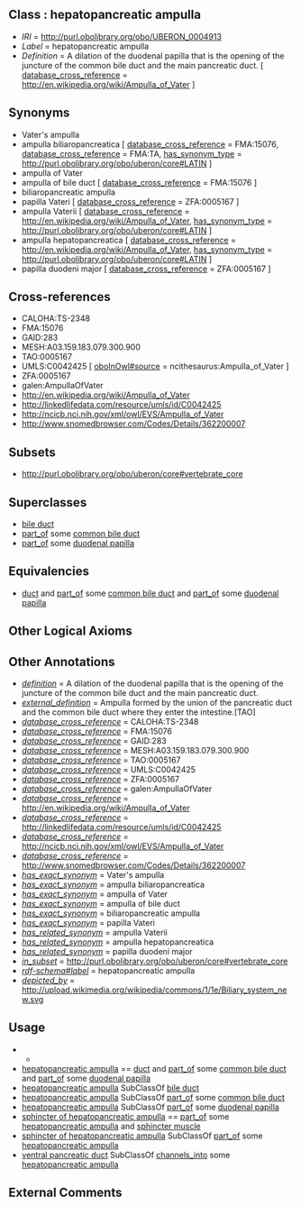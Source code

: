 
## Class : hepatopancreatic ampulla

 * *IRI* = http://purl.obolibrary.org/obo/UBERON_0004913
 * *Label* = hepatopancreatic ampulla
 * *Definition* = A dilation of the duodenal papilla that is the opening of the juncture of the common bile duct and the main pancreatic duct. [ [database_cross_reference](../../ef/oboInOwl#hasDbXref.md) = http://en.wikipedia.org/wiki/Ampulla_of_Vater ]

## Synonyms

 * Vater's ampulla
 * ampulla biliaropancreatica [ [database_cross_reference](../../ef/oboInOwl#hasDbXref.md) = FMA:15076, [database_cross_reference](../../ef/oboInOwl#hasDbXref.md) = FMA:TA, [has_synonym_type](../../pe/oboInOwl#hasSynonymType.md) = http://purl.obolibrary.org/obo/uberon/core#LATIN ]
 * ampulla of Vater
 * ampulla of bile duct [ [database_cross_reference](../../ef/oboInOwl#hasDbXref.md) = FMA:15076 ]
 * biliaropancreatic ampulla
 * papilla Vateri [ [database_cross_reference](../../ef/oboInOwl#hasDbXref.md) = ZFA:0005167 ]
 * ampulla Vaterii [ [database_cross_reference](../../ef/oboInOwl#hasDbXref.md) = http://en.wikipedia.org/wiki/Ampulla_of_Vater, [has_synonym_type](../../pe/oboInOwl#hasSynonymType.md) = http://purl.obolibrary.org/obo/uberon/core#LATIN ]
 * ampulla hepatopancreatica [ [database_cross_reference](../../ef/oboInOwl#hasDbXref.md) = http://en.wikipedia.org/wiki/Ampulla_of_Vater, [has_synonym_type](../../pe/oboInOwl#hasSynonymType.md) = http://purl.obolibrary.org/obo/uberon/core#LATIN ]
 * papilla duodeni major [ [database_cross_reference](../../ef/oboInOwl#hasDbXref.md) = ZFA:0005167 ]

## Cross-references

 * CALOHA:TS-2348
 * FMA:15076
 * GAID:283
 * MESH:A03.159.183.079.300.900
 * TAO:0005167
 * UMLS:C0042425 [ [oboInOwl#source](../../ce/oboInOwl#source.md) = ncithesaurus:Ampulla_of_Vater ]
 * ZFA:0005167
 * galen:AmpullaOfVater
 * http://en.wikipedia.org/wiki/Ampulla_of_Vater
 * http://linkedlifedata.com/resource/umls/id/C0042425
 * http://ncicb.nci.nih.gov/xml/owl/EVS/Ampulla_of_Vater
 * http://www.snomedbrowser.com/Codes/Details/362200007

## Subsets

 * http://purl.obolibrary.org/obo/uberon/core#vertebrate_core

## Superclasses

 * [bile duct](../../UBERON/94/UBERON_0002394.md)
 * [part_of](../../BFO/50/BFO_0000050.md) some [common bile duct](../../UBERON/74/UBERON_0001174.md)
 * [part_of](../../BFO/50/BFO_0000050.md) some [duodenal papilla](../../UBERON/14/UBERON_0004914.md)

## Equivalencies

 * [duct](../../UBERON/58/UBERON_0000058.md) and [part_of](../../BFO/50/BFO_0000050.md) some [common bile duct](../../UBERON/74/UBERON_0001174.md) and [part_of](../../BFO/50/BFO_0000050.md) some [duodenal papilla](../../UBERON/14/UBERON_0004914.md)

## Other Logical Axioms


## Other Annotations

 * *[definition](../../IAO/15/IAO_0000115.md)* = A dilation of the duodenal papilla that is the opening of the juncture of the common bile duct and the main pancreatic duct.
 * *[external_definition](../../UBPROP/01/UBPROP_0000001.md)* = Ampulla formed by the union of the pancreatic duct and the common bile duct where they enter the intestine.[TAO]
 * *[database_cross_reference](../../ef/oboInOwl#hasDbXref.md)* = CALOHA:TS-2348
 * *[database_cross_reference](../../ef/oboInOwl#hasDbXref.md)* = FMA:15076
 * *[database_cross_reference](../../ef/oboInOwl#hasDbXref.md)* = GAID:283
 * *[database_cross_reference](../../ef/oboInOwl#hasDbXref.md)* = MESH:A03.159.183.079.300.900
 * *[database_cross_reference](../../ef/oboInOwl#hasDbXref.md)* = TAO:0005167
 * *[database_cross_reference](../../ef/oboInOwl#hasDbXref.md)* = UMLS:C0042425
 * *[database_cross_reference](../../ef/oboInOwl#hasDbXref.md)* = ZFA:0005167
 * *[database_cross_reference](../../ef/oboInOwl#hasDbXref.md)* = galen:AmpullaOfVater
 * *[database_cross_reference](../../ef/oboInOwl#hasDbXref.md)* = http://en.wikipedia.org/wiki/Ampulla_of_Vater
 * *[database_cross_reference](../../ef/oboInOwl#hasDbXref.md)* = http://linkedlifedata.com/resource/umls/id/C0042425
 * *[database_cross_reference](../../ef/oboInOwl#hasDbXref.md)* = http://ncicb.nci.nih.gov/xml/owl/EVS/Ampulla_of_Vater
 * *[database_cross_reference](../../ef/oboInOwl#hasDbXref.md)* = http://www.snomedbrowser.com/Codes/Details/362200007
 * *[has_exact_synonym](../../ym/oboInOwl#hasExactSynonym.md)* = Vater's ampulla
 * *[has_exact_synonym](../../ym/oboInOwl#hasExactSynonym.md)* = ampulla biliaropancreatica
 * *[has_exact_synonym](../../ym/oboInOwl#hasExactSynonym.md)* = ampulla of Vater
 * *[has_exact_synonym](../../ym/oboInOwl#hasExactSynonym.md)* = ampulla of bile duct
 * *[has_exact_synonym](../../ym/oboInOwl#hasExactSynonym.md)* = biliaropancreatic ampulla
 * *[has_exact_synonym](../../ym/oboInOwl#hasExactSynonym.md)* = papilla Vateri
 * *[has_related_synonym](../../ym/oboInOwl#hasRelatedSynonym.md)* = ampulla Vaterii
 * *[has_related_synonym](../../ym/oboInOwl#hasRelatedSynonym.md)* = ampulla hepatopancreatica
 * *[has_related_synonym](../../ym/oboInOwl#hasRelatedSynonym.md)* = papilla duodeni major
 * *[in_subset](../../et/oboInOwl#inSubset.md)* = http://purl.obolibrary.org/obo/uberon/core#vertebrate_core
 * *[rdf-schema#label](../../el/rdf-schema#label.md)* = hepatopancreatic ampulla
 * *[depicted_by](../../depicted/by/depicted_by.md)* = http://upload.wikimedia.org/wikipedia/commons/1/1e/Biliary_system_new.svg

## Usage

 * -
 * [hepatopancreatic ampulla](../../UBERON/13/UBERON_0004913.md) == [duct](../../UBERON/58/UBERON_0000058.md) and [part_of](../../BFO/50/BFO_0000050.md) some [common bile duct](../../UBERON/74/UBERON_0001174.md) and [part_of](../../BFO/50/BFO_0000050.md) some [duodenal papilla](../../UBERON/14/UBERON_0004914.md)
 * [hepatopancreatic ampulla](../../UBERON/13/UBERON_0004913.md) SubClassOf [bile duct](../../UBERON/94/UBERON_0002394.md)
 * [hepatopancreatic ampulla](../../UBERON/13/UBERON_0004913.md) SubClassOf [part_of](../../BFO/50/BFO_0000050.md) some [common bile duct](../../UBERON/74/UBERON_0001174.md)
 * [hepatopancreatic ampulla](../../UBERON/13/UBERON_0004913.md) SubClassOf [part_of](../../BFO/50/BFO_0000050.md) some [duodenal papilla](../../UBERON/14/UBERON_0004914.md)
 * [sphincter of hepatopancreatic ampulla](../../UBERON/15/UBERON_0004915.md) == [part_of](../../BFO/50/BFO_0000050.md) some [hepatopancreatic ampulla](../../UBERON/13/UBERON_0004913.md) and [sphincter muscle](../../UBERON/90/UBERON_0004590.md)
 * [sphincter of hepatopancreatic ampulla](../../UBERON/15/UBERON_0004915.md) SubClassOf [part_of](../../BFO/50/BFO_0000050.md) some [hepatopancreatic ampulla](../../UBERON/13/UBERON_0004913.md)
 * [ventral pancreatic duct](../../UBERON/64/UBERON_0001064.md) SubClassOf [channels_into](../../core#channels/to/core#channels_into.md) some [hepatopancreatic ampulla](../../UBERON/13/UBERON_0004913.md)

## External Comments

